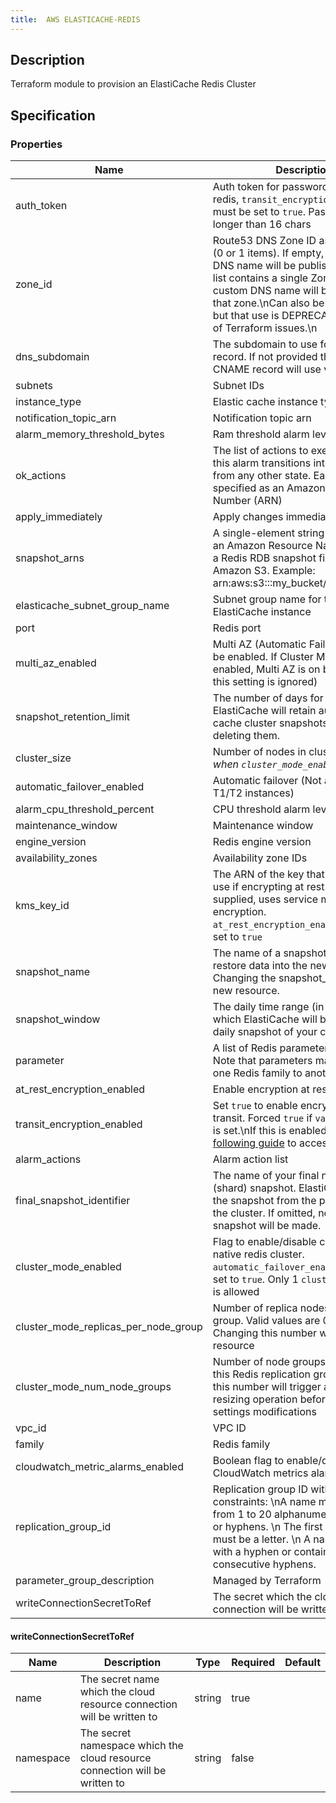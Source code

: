 ```yaml
---
title:  AWS ELASTICACHE-REDIS
---
```


## Description

Terraform module to provision an ElastiCache Redis Cluster

## Specification


### Properties

 Name | Description | Type | Required | Default 
 ------------ | ------------- | ------------- | ------------- | ------------- 
 auth_token | Auth token for password protecting redis, `transit_encryption_enabled` must be set to `true`. Password must be longer than 16 chars | string | false |  
 zone_id | Route53 DNS Zone ID as list of string (0 or 1 items). If empty, no custom DNS name will be published.\nIf the list contains a single Zone ID, a custom DNS name will be pulished in that zone.\nCan also be a plain string, but that use is DEPRECATED because of Terraform issues.\n | any | false |  
 dns_subdomain | The subdomain to use for the CNAME record. If not provided then the CNAME record will use var.name. | string | false |  
 subnets | Subnet IDs | list(string) | false |  
 instance_type | Elastic cache instance type | string | false |  
 notification_topic_arn | Notification topic arn | string | false |  
 alarm_memory_threshold_bytes | Ram threshold alarm level | number | false |  
 ok_actions | The list of actions to execute when this alarm transitions into an OK state from any other state. Each action is specified as an Amazon Resource Number (ARN) | list(string) | false |  
 apply_immediately | Apply changes immediately | bool | false |  
 snapshot_arns | A single-element string list containing an Amazon Resource Name (ARN) of a Redis RDB snapshot file stored in Amazon S3. Example: arn:aws:s3:::my_bucket/snapshot1.rdb | list(string) | false |  
 elasticache_subnet_group_name | Subnet group name for the ElastiCache instance | string | false |  
 port | Redis port | number | false |  
 multi_az_enabled | Multi AZ (Automatic Failover must also be enabled.  If Cluster Mode is enabled, Multi AZ is on by default, and this setting is ignored) | bool | false |  
 snapshot_retention_limit | The number of days for which ElastiCache will retain automatic cache cluster snapshots before deleting them. | number | false |  
 cluster_size | Number of nodes in cluster. *Ignored when `cluster_mode_enabled` == `true`* | number | false |  
 automatic_failover_enabled | Automatic failover (Not available for T1/T2 instances) | bool | false |  
 alarm_cpu_threshold_percent | CPU threshold alarm level | number | false |  
 maintenance_window | Maintenance window | string | false |  
 engine_version | Redis engine version | string | false |  
 availability_zones | Availability zone IDs | list(string) | false |  
 kms_key_id | The ARN of the key that you wish to use if encrypting at rest. If not supplied, uses service managed encryption. `at_rest_encryption_enabled` must be set to `true` | string | false |  
 snapshot_name | The name of a snapshot from which to restore data into the new node group. Changing the snapshot_name forces a new resource. | string | false |  
 snapshot_window | The daily time range (in UTC) during which ElastiCache will begin taking a daily snapshot of your cache cluster. | string | false |  
 parameter | A list of Redis parameters to apply. Note that parameters may differ from one Redis family to another | list(object({\n    name  = string\n    value = string\n  })) | false |  
 at_rest_encryption_enabled | Enable encryption at rest | bool | false |  
 transit_encryption_enabled | Set `true` to enable encryption in transit. Forced `true` if `var.auth_token` is set.\nIf this is enabled, use the [following guide](https://docs.aws.amazon.com/AmazonElastiCache/latest/red-ug/in-transit-encryption.html#connect-tls) to access redis.\n | bool | false |  
 alarm_actions | Alarm action list | list(string) | false |  
 final_snapshot_identifier | The name of your final node group (shard) snapshot. ElastiCache creates the snapshot from the primary node in the cluster. If omitted, no final snapshot will be made. | string | false |  
 cluster_mode_enabled | Flag to enable/disable creation of a native redis cluster. `automatic_failover_enabled` must be set to `true`. Only 1 `cluster_mode` block is allowed | bool | false |  
 cluster_mode_replicas_per_node_group | Number of replica nodes in each node group. Valid values are 0 to 5. Changing this number will force a new resource | number | false |  
 cluster_mode_num_node_groups | Number of node groups (shards) for this Redis replication group. Changing this number will trigger an online resizing operation before other settings modifications | number | false |  
 vpc_id | VPC ID | string | true |  
 family | Redis family | string | false |  
 cloudwatch_metric_alarms_enabled | Boolean flag to enable/disable CloudWatch metrics alarms | bool | false |  
 replication_group_id | Replication group ID with the following constraints: \nA name must contain from 1 to 20 alphanumeric characters or hyphens. \n The first character must be a letter. \n A name cannot end with a hyphen or contain two consecutive hyphens. | string | false |  
 parameter_group_description | Managed by Terraform | string | false |  
 writeConnectionSecretToRef | The secret which the cloud resource connection will be written to | [writeConnectionSecretToRef](#writeConnectionSecretToRef) | false |  


#### writeConnectionSecretToRef

 Name | Description | Type | Required | Default 
 ------------ | ------------- | ------------- | ------------- | ------------- 
 name | The secret name which the cloud resource connection will be written to | string | true |  
 namespace | The secret namespace which the cloud resource connection will be written to | string | false |  
